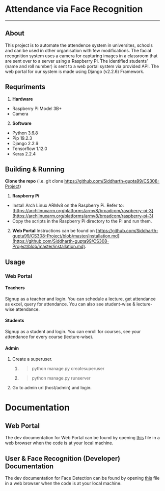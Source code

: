 # Attendance via Face Recognition


----
## About
This project is to automate the attendence system in universites, schools and can be used in other organisation with few modifications.
The facial recognition system uses a camera for capturing images in a classroom that are sent over to a server using a Raspberry Pi. 
The identified students’ (name and roll number) is sent to a web portal system via provided API. The web portal for our system is made using Django (v2.2.6) Framework.

## Requriments
1. **Hardware**
  * Raspberry Pi Model 3B+
  * Camera

2. **Software**
  * Python 3.6.8
  * Pip 19.2.3
  * Django 2.2.6
  * Tensorflow 1.12.0
  * Keras 2.2.4

## Building & Running

**Clone the repo** (i.e. git clone https://github.com/Siddharth-gupta99/CS308-Project)

1. **Raspberry Pi**
  * Install Arch Linux ARMv8 on the Raspberry Pi.
Refer to:
[https://archlinuxarm.org/platforms/armv8/broadcom/raspberry-pi-3](https://archlinuxarm.org/platforms/armv8/broadcom/raspberry-pi-3)
  * Copy the scripts in the Raspberry Pi directory to the Pi and run them.

2. **Web Portal**
Instructions can be found on [https://github.com/Siddharth-gupta99/CS308-Project/blob/master/installation.md](https://github.com/Siddharth-gupta99/CS308-Project/blob/master/installation.md).

## Usage

### Web Portal
#### Teachers
Signup as a teacher and login. You can schedule a lecture, get attendance as excel, query for attendance. You can also see student-wise & lecture-wise attendance.
#### Students
Signup as a student and login. You can enroll for courses, see your attendance for every course (lecture-wise).
#### Admin
1. Create a superuser.
	1. >   python manage.py createsuperuser
	2. >   python manage.py runserver
2. Go to admin url (host/admin) and login.

# Documentation

## Web Portal
The dev documentation for Web Portal can be found by opening [this](https://github.com/Siddharth-gupta99/CS308-Project/blob/master/attendance_portal/docs/_build/html/index.html) file in a web browser when the code is at your local machine.

## User & Face Recognition (Developer) Documentation
The dev documentation for Face Detection can be found by opening [this](https://github.com/Siddharth-gupta99/CS308-Project/blob/master/MicrosoftAPI/FaceRecognition_Documentation/docs/_build/html/index.html) file in a web browser when the code is at your local machine.
